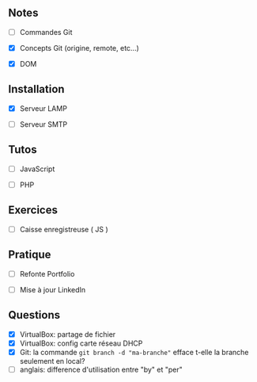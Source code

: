 
## Notes

- [ ] Commandes Git
- [x] Concepts Git (origine, remote, etc...)
- [x] DOM


## Installation

- [x] Serveur LAMP
- [ ] Serveur SMTP


## Tutos

- [ ] JavaScript
- [ ] PHP


## Exercices

- [ ] Caisse enregistreuse ( JS )


## Pratique

- [ ] Refonte Portfolio
- [ ] Mise à jour LinkedIn


## Questions

- [x] VirtualBox: partage de fichier
- [x] VirtualBox: config carte réseau DHCP
- [x] Git: la commande `git branch -d "ma-branche"` efface t-elle la branche seulement en local?
- [ ] anglais: difference d'utilisation entre "by" et "per"